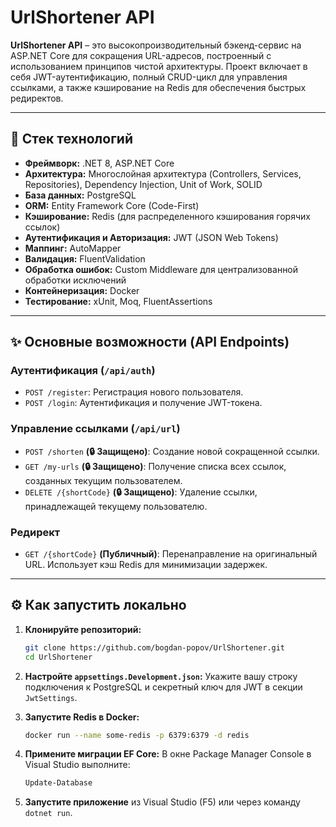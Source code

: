 # UrlShortener API

**UrlShortener API** – это высокопроизводительный бэкенд-сервис на ASP.NET Core для сокращения URL-адресов, построенный с использованием принципов чистой архитектуры. Проект включает в себя JWT-аутентификацию, полный CRUD-цикл для управления ссылками, а также кэширование на Redis для обеспечения быстрых редиректов.

---

## 🚀 Стек технологий

*   **Фреймворк:** .NET 8, ASP.NET Core
*   **Архитектура:** Многослойная архитектура (Controllers, Services, Repositories), Dependency Injection, Unit of Work, SOLID
*   **База данных:** PostgreSQL
*   **ORM:** Entity Framework Core (Code-First)
*   **Кэширование:** Redis (для распределенного кэширования горячих ссылок)
*   **Аутентификация и Авторизация:** JWT (JSON Web Tokens)
*   **Маппинг:** AutoMapper
*   **Валидация:** FluentValidation
*   **Обработка ошибок:** Custom Middleware для централизованной обработки исключений
*   **Контейнеризация:** Docker
*   **Тестирование:** xUnit, Moq, FluentAssertions

---

## ✨ Основные возможности (API Endpoints)

### Аутентификация (`/api/auth`)

*   `POST /register`: Регистрация нового пользователя.
*   `POST /login`: Аутентификация и получение JWT-токена.

### Управление ссылками (`/api/url`)

*   `POST /shorten` **(🔒 Защищено)**: Создание новой сокращенной ссылки.
*   `GET /my-urls` **(🔒 Защищено)**: Получение списка всех ссылок, созданных текущим пользователем.
*   `DELETE /{shortCode}` **(🔒 Защищено)**: Удаление ссылки, принадлежащей текущему пользователю.

### Редирект

*   `GET /{shortCode}` **(Публичный)**: Перенаправление на оригинальный URL. Использует кэш Redis для минимизации задержек.

---

## ⚙️ Как запустить локально

1.  **Клонируйте репозиторий:**
    ```bash
    git clone https://github.com/bogdan-popov/UrlShortener.git
    cd UrlShortener
    ```

2.  **Настройте `appsettings.Development.json`:**
    Укажите вашу строку подключения к PostgreSQL и секретный ключ для JWT в секции `JwtSettings`.

3.  **Запустите Redis в Docker:**
    ```bash
    docker run --name some-redis -p 6379:6379 -d redis
    ```

4.  **Примените миграции EF Core:**
    В окне Package Manager Console в Visual Studio выполните:
    ```bash
    Update-Database
    ```

5.  **Запустите приложение** из Visual Studio (F5) или через команду `dotnet run`.
